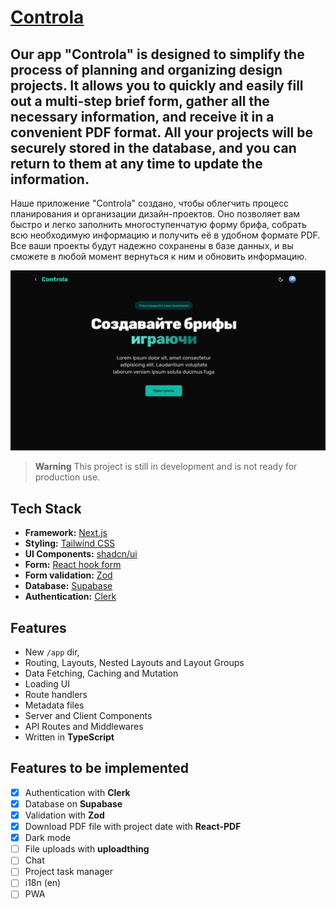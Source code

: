 # [Controla](https://controla-24-leu2awpq9-anderbois-projects.vercel.app/)

## Our app "Controla" is designed to simplify the process of planning and organizing design projects. It allows you to quickly and easily fill out a multi-step brief form, gather all the necessary information, and receive it in a convenient PDF format. All your projects will be securely stored in the database, and you can return to them at any time to update the information.

Наше приложение "Controla" создано, чтобы облегчить процесс планирования и организации дизайн-проектов. Оно позволяет вам быстро и легко заполнить многоступенчатую форму брифа, собрать всю необходимую информацию и получить её в удобном формате PDF. Все ваши проекты будут надежно сохранены в базе данных, и вы сможете в любой момент вернуться к ним и обновить информацию.

[![Controla](./public/images/screenshot.jpg)](https://controla-24-leu2awpq9-anderbois-projects.vercel.app/)

> **Warning**
> This project is still in development and is not ready for production use.

## Tech Stack

- **Framework:** [Next.js](https://nextjs.org)
- **Styling:** [Tailwind CSS](https://tailwindcss.com)
- **UI Components:** [shadcn/ui](https://ui.shadcn.com)
- **Form:** [React hook form](https://react-hook-form.com/)
- **Form validation:** [Zod](https://zod.dev/)
- **Database:** [Supabase](https://supabase.com/)
- **Authentication:** [Clerk](https://clerk.com/)

## Features

- New `/app` dir,
- Routing, Layouts, Nested Layouts and Layout Groups
- Data Fetching, Caching and Mutation
- Loading UI
- Route handlers
- Metadata files
- Server and Client Components
- API Routes and Middlewares
- Written in **TypeScript**

## Features to be implemented

- [x] Authentication with **Clerk**
- [x] Database on **Supabase**
- [x] Validation with **Zod**
- [x] Download PDF file with project date with **React-PDF**
- [x] Dark mode
- [ ] File uploads with **uploadthing**
- [ ] Chat
- [ ] Project task manager
- [ ] i18n (en)
- [ ] PWA
